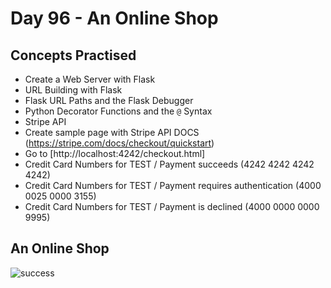 # Day 96 - An Online Shop
## Concepts Practised
- Create a Web Server with Flask
- URL Building with Flask
- Flask URL Paths and the Flask Debugger
- Python Decorator Functions and the `@` Syntax
- Stripe API
- Create sample page with Stripe API DOCS (https://stripe.com/docs/checkout/quickstart)
- Go to [http://localhost:4242/checkout.html]
- Credit Card Numbers for TEST / Payment succeeds (4242 4242 4242 4242)
- Credit Card Numbers for TEST / Payment requires authentication (4000 0025 0000 3155)
- Credit Card Numbers for TEST / Payment is declined (4000 0000 0000 9995)

## An Online Shop

![success](https://user-images.githubusercontent.com/116648895/229669878-a48457d3-2f72-44ef-8d02-df2f25d8ccba.gif)

